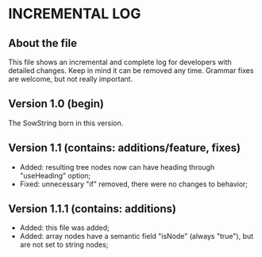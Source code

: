 # INCREMENTAL LOG

## About the file
This file shows an incremental and complete log for developers with detailed changes.
Keep in mind it can be removed any time. Grammar fixes are welcome, but not really important.

## Version 1.0 (begin)
The SowString born in this version.

## Version 1.1 (contains: additions/feature, fixes)
- Added: resulting tree nodes now can have heading through "useHeading" option;
- Fixed: unnecessary "if" removed, there were no changes to behavior;

## Version 1.1.1 (contains: additions)
- Added: this file was added;
- Added: array nodes have a semantic field "isNode" (always "true"), but are not set to string nodes;